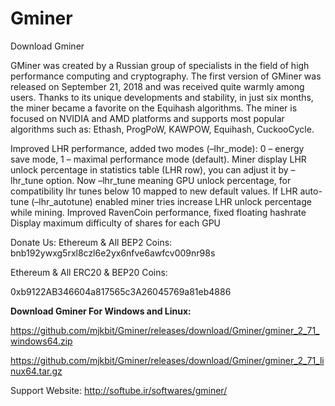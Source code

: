 # Gminer
Download Gminer


GMiner was created by a Russian group of specialists in the field of high performance computing and cryptography.
The first version of GMiner was released on September 21, 2018 and was received quite warmly among users.
Thanks to its unique developments and stability, in just six months, the miner became a favorite on the Equihash algorithms.
The miner is focused on NVIDIA and AMD platforms and supports most popular algorithms such as: Ethash, ProgPoW, KAWPOW, Equihash, CuckooCycle.

Improved LHR performance, added two modes (–lhr_mode): 0 – energy save mode, 1 – maximal performance mode (default).
Miner display LHR unlock percentage in statistics table (LHR row), you can adjust it by –lhr_tune option.
Now –lhr_tune meaning GPU unlock percentage, for compatibility lhr tunes below 10 mapped to new default values.
If LHR auto-tune (–lhr_autotune) enabled miner tries increase LHR unlock percentage while mining.
Improved RavenCoin performance, fixed floating hashrate
Display maximum difficulty of shares for each GPU

Donate Us: Ethereum & All BEP2 Coins:
bnb192ywxg5rxl8czl6e2yx6nfve6awfcv009nr98s

Ethereum & All ERC20 & BEP20 Coins:

0xb9122AB346604a817565c3A26045769a81eb4886

**Download Gminer For Windows and Linux:**

https://github.com/mjkbit/Gminer/releases/download/Gminer/gminer_2_71_windows64.zip

https://github.com/mjkbit/Gminer/releases/download/Gminer/gminer_2_71_linux64.tar.gz


Support Website:
http://softube.ir/softwares/gminer/
